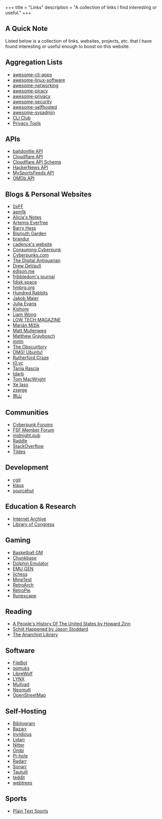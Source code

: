 +++
title = "Links"
description = "A collection of links I find interesting or useful."
+++

## A Quick Note

Listed below is a collection of links, websites, projects, etc. that I have 
found interesting or useful enough to boost on this website.

## Aggregation Lists

- [awesome-cli-apps](https://github.com/agarrharr/awesome-cli-apps)
- [awesome-linux-software](https://github.com/luong-komorebi/Awesome-Linux-Software) 
- [awesome-networking](https://github.com/facyber/awesome-networking) 
- [awesome-piracy](https://github.com/Igglybuff/awesome-piracy) 
- [awesome-privacy](https://github.com/pluja/awesome-privacy) 
- [awesome-security](https://github.com/sbilly/awesome-security) 
- [awesome-selfhosted](https://github.com/awesome-selfhosted/awesome-selfhosted)
- [awesome-sysadmin](https://github.com/awesome-foss/awesome-sysadmin)
- [CLI Club](https://cli.club)
- [Privacy Tools](https://www.privacytools.io)

## APIs

- [balldontlie API](https://www.balldontlie.io)
- [Cloudflare API](https://api.cloudflare.com)
- [Cloudflare API 
Schema](https://pages.johnspurlock.com/graphql-schema-docs/cloudflare.html)
- [HackerNews API](https://github.com/HackerNews/API)
- [MySportsFeeds API](https://www.mysportsfeeds.com)
- [OMDb API](https://www.omdbapi.com)

## Blogs & Personal Websites

- [0xFF](https://0xff.nu)
- [aem1k](https://aem1k.com)
- [Alicia's Notes](https://notes.aliciasykes.com)
- [Artemis Everfree](https://artemis.sh)
- [Barry Hess](https://bjhess.com/blog/)
- [Bismuth Garden](https://bismuth.garden)
- [brandur](https://brandur.org)
- [cadence's website](https://cadence.moe)
- [Consuming Cyberpunk](https://consumingcyberpunk.com)
- [Cyberpunks.com](https://www.cyberpunks.com)
- [The Digital Antiquarian](https://www.filfre.net)
- [Drew DeVault](https://drewdevault.com)
- [edison.me](https://edison.me)
- [fribbledom's journal](https://fribbledom.com)
- [fdisk.space](https://fdisk.space)
- [hmbrg.org](https://hmbrg.org)
- [Hundred Rabbits](https://100r.co/site/home.html)
- [Jakob Maier](https://www.jakobmaier.at)
- [Julia Evans](https://jvns.ca)
- [Kishore](https://kishvanchee.com)
- [Liam Wong](https://www.liamwong.com)
- [LOW TECH MAGAZINE](https://solar.lowtechmagazine.com)
- [Marián Mižik](https://mizik.sk)
- [Matt Mullenweg](https://ma.tt)
- [Matthew Graybosch](https://matthewgraybosch.com)
- [mntn](https://mntn.xyz)
- [The Obscuritory](https://obscuritory.com)
- [OMG! Ubuntu!](https://www.omgubuntu.co.uk)
- [Rutherford Craze](https://craze.co.uk)
- [t0.vc](https://t0.vc)
- [Tania Rascia](https://www.taniarascia.com)
- [tdarb](https://tdarb.org)
- [Tom MacWright](https://macwright.com)
- [Xe Iaso](https://xeiaso.net)
- [zserge](https://zserge.com)
- [雨山](https://ameyama.com)

## Communities

- [Cyberpunk Forums](https://cyberpunkforums.com)
- [FSF Member Forum](https://forum.members.fsf.org)
- [midnight.pub](https://midnight.pub)
- [Raddle](https://raddle.me)
- [StackOverflow](https://stackoverflow.com)
- [Tildes](https://tildes.net)

## Development

- [cgit](https://git.zx2c4.com/cgit/about/)
- [klaus](https://github.com/jonashaag/klaus)
- [sourcehut](https://sourcehut.org)

## Education & Research

- [Internet Archive](https://archive.org)
- [Library of Congress](https://loc.gov)

## Gaming

- [Basketball GM](https://basketball-gm.com)
- [Chunkbase](https://www.chunkbase.com)
- [Dolphin Emulator](https://dolphin-emu.org)
- [EMU GEN](https://emulation.gametechwiki.com/index.php/Main_Page)
- [lichess](https://lichess.org)
- [MineTest](https://www.minetest.net)
- [RetroArch](https://www.retroarch.com)
- [RetroPie](https://retropie.org.uk)
- [Runescape](https://play.runescape.com)

## Reading

- [A People's History Of The United States by Howard 
Zinn](https://www.historyisaweapon.com/zinnapeopleshistory.html)
- [Schiit Happened by Jason 
Stoddard](https://www.head-fi.org/threads/schiit-happened-the-story-of-the-worlds-most-improbable-start-up.701900/)
- [The Anarchist Library](https://theanarchistlibrary.org/special/index)

## Software

- [FileBot](https://www.filebot.net)
- [gomuks](https://docs.mau.fi/gomuks/)
- [LibreWolf](https://librewolf.net)
- [LYNX](https://lynx.invisible-island.net/)
- [Mullvad](https://mullvad.net)
- [Neomutt](https://neomutt.org)
- [OpenStreetMap](https://www.openstreetmap.org)

## Self-Hosting

- [Bibliogram](https://git.sr.ht/~cadence/bibliogram/)
- [Bazarr](https://www.bazarr.media)
- [Invidious](https://docs.invidious.io)
- [Lidarr](https://lidarr.audio)
- [Nitter](https://github.com/zedeus/nitter)
- [Ombi](https://ombi.io)
- [Pi-hole](https://pi-hole.net)
- [Radarr](https://radarr.video)
- [Sonarr](https://sonarr.tv)
- [Tautulli](https://tautulli.com)
- [teddit](https://codeberg.org/teddit/teddit)
- [webtrees](https://github.com/fisharebest/webtrees)

## Sports

- [Plain Text Sports](https://plaintextsports.com)
